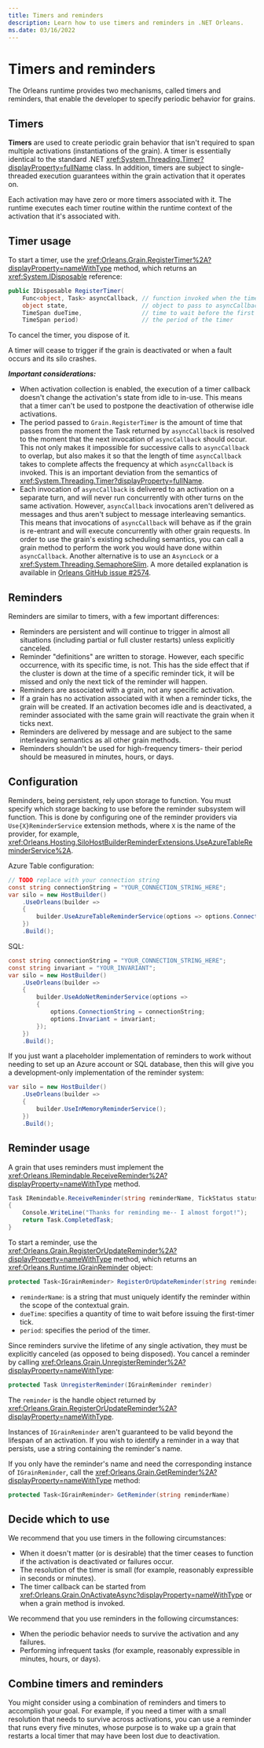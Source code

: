 ```yaml
---
title: Timers and reminders
description: Learn how to use timers and reminders in .NET Orleans.
ms.date: 03/16/2022
---
```


# Timers and reminders

The Orleans runtime provides two mechanisms, called timers and reminders, that enable the developer to specify periodic behavior for grains.

## Timers

**Timers** are used to create periodic grain behavior that isn't required to span multiple activations (instantiations of the grain). A timer is essentially identical to the standard .NET <xref:System.Threading.Timer?displayProperty=fullName> class. In addition, timers are subject to single-threaded execution guarantees within the grain activation that it operates on.

Each activation may have zero or more timers associated with it. The runtime executes each timer routine within the runtime context of the activation that it's associated with.

## Timer usage

To start a timer, use the <xref:Orleans.Grain.RegisterTimer%2A?displayProperty=nameWithType> method, which returns an <xref:System.IDisposable> reference:

```csharp
public IDisposable RegisterTimer(
    Func<object, Task> asyncCallback, // function invoked when the timer ticks
    object state,                     // object to pass to asyncCallback
    TimeSpan dueTime,                 // time to wait before the first timer tick
    TimeSpan period)                  // the period of the timer
```

To cancel the timer, you dispose of it.

A timer will cease to trigger if the grain is deactivated or when a fault occurs and its silo crashes.

***Important considerations:***

* When activation collection is enabled, the execution of a timer callback doesn't change the activation's state from idle to in-use. This means that a timer can't be used to postpone the deactivation of otherwise idle activations.
* The period passed to `Grain.RegisterTimer` is the amount of time that passes from the moment the Task returned by `asyncCallback` is resolved to the moment that the next invocation of `asyncCallback` should occur. This not only makes it impossible for successive calls to `asyncCallback` to overlap, but also makes it so that the length of time `asyncCallback` takes to complete affects the frequency at which `asyncCallback` is invoked. This is an important deviation from the semantics of <xref:System.Threading.Timer?displayProperty=fullName>.
* Each invocation of `asyncCallback` is delivered to an activation on a separate turn, and will never run concurrently with other turns on the same activation. However, `asyncCallback` invocations aren't delivered as messages and thus aren't subject to message interleaving semantics. This means that invocations of `asyncCallback` will behave as if the grain is re-entrant and will execute concurrently with other grain requests. In order to use the grain's existing scheduling semantics, you can call a grain method to perform the work you would have done within `asyncCallback`. Another alternative is to use an `AsyncLock` or a <xref:System.Threading.SemaphoreSlim>. A more detailed explanation is available in [Orleans GitHub issue #2574](https://github.com/dotnet/orleans/issues/2574).

## Reminders

Reminders are similar to timers, with a few important differences:

* Reminders are persistent and will continue to trigger in almost all situations (including partial or full cluster restarts) unless explicitly canceled.
* Reminder "definitions" are written to storage. However, each specific occurrence, with its specific time, is not. This has the side effect that if the cluster is down at the time of a specific reminder tick, it will be missed and only the next tick of the reminder will happen.
* Reminders are associated with a grain, not any specific activation.
* If a grain has no activation associated with it when a reminder ticks, the grain will be created. If an activation becomes idle and is deactivated, a reminder associated with the same grain will reactivate the grain when it ticks next.
* Reminders are delivered by message and are subject to the same interleaving semantics as all other grain methods.
* Reminders shouldn't be used for high-frequency timers- their period should be measured in minutes, hours, or days.

## Configuration

Reminders, being persistent, rely upon storage to function.
You must specify which storage backing to use before the reminder subsystem will function.
This is done by configuring one of the reminder providers via `Use{X}ReminderService` extension methods, where `X` is the name of the provider, for example, <xref:Orleans.Hosting.SiloHostBuilderReminderExtensions.UseAzureTableReminderService%2A>.

Azure Table configuration:

```csharp
// TODO replace with your connection string
const string connectionString = "YOUR_CONNECTION_STRING_HERE";
var silo = new HostBuilder()
    .UseOrleans(builder =>
    {
        builder.UseAzureTableReminderService(options => options.ConnectionString = connectionString)
    })
    .Build();
```

SQL:

```csharp
const string connectionString = "YOUR_CONNECTION_STRING_HERE";
const string invariant = "YOUR_INVARIANT";
var silo = new HostBuilder()
    .UseOrleans(builder =>
    {
        builder.UseAdoNetReminderService(options =>
        {
            options.ConnectionString = connectionString;
            options.Invariant = invariant;
        });
    })
    .Build();
```

 If you just want a placeholder implementation of reminders to work without needing to set up an Azure account or SQL database, then this will give you a development-only implementation of the reminder system:

```csharp
var silo = new HostBuilder()
    .UseOrleans(builder =>
    {
        builder.UseInMemoryReminderService();
    })
    .Build();
```

## Reminder usage

A grain that uses reminders must implement the <xref:Orleans.IRemindable.ReceiveReminder%2A?displayProperty=nameWithType> method.

```csharp
Task IRemindable.ReceiveReminder(string reminderName, TickStatus status)
{
    Console.WriteLine("Thanks for reminding me-- I almost forgot!");
    return Task.CompletedTask;
}
```

 To start a reminder, use the <xref:Orleans.Grain.RegisterOrUpdateReminder%2A?displayProperty=nameWithType> method, which returns an <xref:Orleans.Runtime.IGrainReminder> object:

```csharp
protected Task<IGrainReminder> RegisterOrUpdateReminder(string reminderName, TimeSpan dueTime, TimeSpan period)
```

* `reminderName`: is a string that must uniquely identify the reminder within the scope of the contextual grain.
* `dueTime`: specifies a quantity of time to wait before issuing the first-timer tick.
* `period`: specifies the period of the timer.

Since reminders survive the lifetime of any single activation, they must be explicitly canceled (as opposed to being disposed). You cancel a reminder by calling <xref:Orleans.Grain.UnregisterReminder%2A?displayProperty=nameWithType>:

```csharp
protected Task UnregisterReminder(IGrainReminder reminder)
```

The `reminder` is the handle object returned by <xref:Orleans.Grain.RegisterOrUpdateReminder%2A?displayProperty=nameWithType>.

Instances of `IGrainReminder` aren't guaranteed to be valid beyond the lifespan of an activation. If you wish to identify a reminder in a way that persists, use a string containing the reminder's name.

If you only have the reminder's name and need the corresponding instance of  `IGrainReminder`, call the <xref:Orleans.Grain.GetReminder%2A?displayProperty=nameWithType> method:

```csharp
protected Task<IGrainReminder> GetReminder(string reminderName)
```

## Decide which to use

We recommend that you use timers in the following circumstances:

* When it doesn't matter (or is desirable) that the timer ceases to function if the activation is deactivated or failures occur.
* The resolution of the timer is small (for example, reasonably expressible in seconds or minutes).
* The timer callback can be started from <xref:Orleans.Grain.OnActivateAsync?displayProperty=nameWithType> or when a grain method is invoked.

We recommend that you use reminders in the following circumstances:

* When the periodic behavior needs to survive the activation and any failures.
* Performing infrequent tasks (for example, reasonably expressible in minutes, hours, or days).

## Combine timers and reminders

You might consider using a combination of reminders and timers to accomplish your goal. For example, if you need a timer with a small resolution that needs to survive across activations, you can use a reminder that runs every five minutes, whose purpose is to wake up a grain that restarts a local timer that may have been lost due to deactivation.
